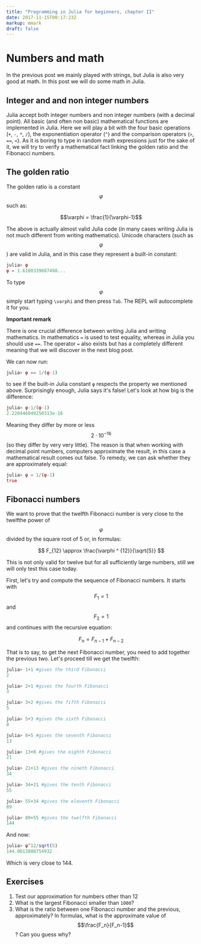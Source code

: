 ```yaml
---
title: "Programming in Julia for beginners, chapter II"
date: 2017-11-15T00:17:23Z
markup: mmark
draft: false
---
```

# Numbers and math

In the previous post we mainly played with strings, but Julia is also very good at math. In this post we will do some math in Julia.

## Integer and and non integer numbers

Julia accept both integer numbers and non integer numbers (with a decimal point). All basic (and often non basic) mathematical functions are implemented in Julia. Here we will play a bit with the four basic operations (`+`, `-`, `*`, `/`), the exponentiation operator (`^`) and the comparison operators (`>`, `==`, `<`). As it is boring to type in random math expressions just for the sake of it, we will try to verify a mathematical fact linking the golden ratio and the Fibonacci numbers.

## The golden ratio

The golden ratio is a constant $$\varphi$$ such as:

$$\varphi = \frac{1}{\varphi-1}$$

The above is actually almost valid Julia code (in many cases writing Julia is not much different from writing mathematics). Unicode characters (such as $$\varphi$$) are valid in Julia, and in this case they represent a built-in constant:

```julia
julia> φ
φ = 1.6180339887498...
```

To type $$\varphi$$ simply start typing `\varphi` and then press `Tab`. The REPL will autocomplete it for you.

 <div class="boxBorder">

**Important remark**

There is one crucial difference between writing Julia and writing mathematics. In mathematics `=` is used to test equality, whereas in Julia you should use `==`. The operator `=` also exists but has a completely different meaning that we will discover in the next blog post.
</div>

We can now run:

```julia
julia> φ == 1/(φ-1)
```

to see if the built-in Julia constant `φ` respects the property we mentioned above. Surprisingly enough, Julia says it's false! Let's look at how big is the difference:

```julia
julia> φ-1/(φ-1)
2.220446049250313e-16
```

Meaning they differ by more or less $$2\cdot 10^{-16}$$ (so they differ by very very little). The reason is that when working with decimal point numbers, computers approximate the result, in this case a mathematical result comes out false. To remedy, we can ask whether they are approximately equal:

```julia
julia> φ ≈ 1/(φ-1)
true
```

## Fibonacci numbers

We want to prove that the twelfth Fibonacci number is very close to the twelfthe power of $$\varphi$$ divided by the square root of 5 or, in formulas:

$$ F_{12} \approx \frac{\varphi ^ {12}}{\sqrt{5}} $$

This is not only valid for twelve but for all sufficiently large numbers, still we will only test this case today.

First, let's try and compute the sequence of Fibonacci numbers. It starts with $$F_1 = 1$$ and $$F_2=1$$ and continues with the recursive equation:

$$F_n = F_{n-1}+F_{n-2}$$

That is to say, to get the next Fibonacci number, you need to add together the previous two. Let's proceed till we get the twelfth:

```Julia
julia> 1+1 #gives the third Fibonacci
2

julia> 2+1 #gives the fourth Fibonacci
3

julia> 3+2 #gives the fifth Fibonacci
5

julia> 5+3 #gives the sixth Fibonacci
8

julia> 8+5 #gives the seventh Fibonacci
13

julia> 13+8 #gives the eighth Fibonacci
21

julia> 21+13 #gives the nineth Fibonacci
34

julia> 34+21 #gives the tenth Fibonacci
55

julia> 55+34 #gives the eleventh Fibonacci
89

julia> 89+55 #gives the twelfth Fibonacci
144
```

And now:

```julia
julia> φ^12/sqrt(5)
144.0013888754932
```

Which is very close to 144.

## Exercises

1. Test our approximation for numbers other than 12
2. What is the largest Fibonacci smaller than `1000`?
3. What is the ratio between one Fibonacci number and the previous, approximately? In formulas, what is the approximate value of $$\frac{F_n}{F_n-1}$$? Can you guess why?
